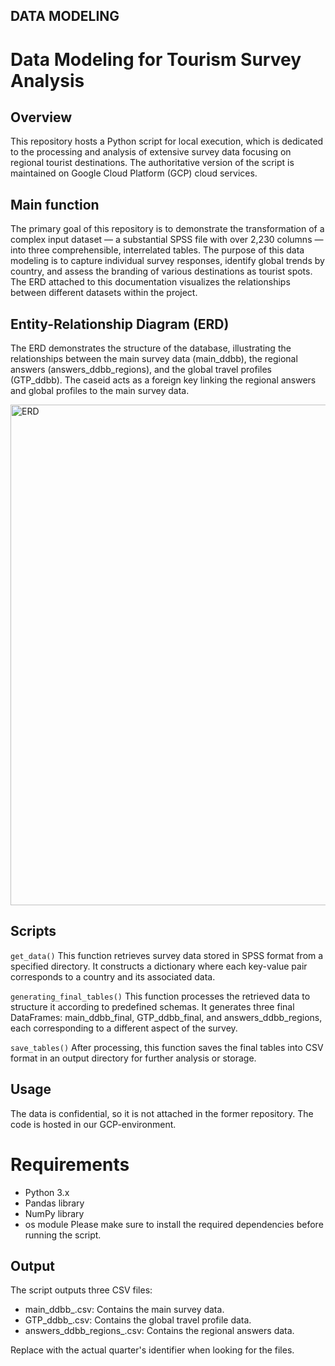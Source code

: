 ## DATA MODELING

# Data Modeling for Tourism Survey Analysis
## Overview
This repository hosts a Python script for local execution, which is dedicated to the processing and analysis of extensive survey data focusing on regional tourist destinations. 
The authoritative version of the script is maintained on Google Cloud Platform (GCP) cloud services. 

## Main function
The primary goal of this repository is to demonstrate the transformation of a complex input dataset — a substantial SPSS file with over 2,230 columns — into three comprehensible, interrelated tables.
The purpose of this data modeling is to capture individual survey responses, identify global trends by country, and assess the branding of various destinations as tourist spots. 
The ERD attached to this documentation visualizes the relationships between different datasets within the project.

## Entity-Relationship Diagram (ERD)
The ERD demonstrates the structure of the database, illustrating the relationships between the main survey data (main_ddbb), the regional answers (answers_ddbb_regions), and the global travel profiles (GTP_ddbb). 
The caseid acts as a foreign key linking the regional answers and global profiles to the main survey data.

<img width="801" alt="ERD" src="https://github.com/rfeers/data-science-portfolio/assets/83583953/c88445f5-b514-474c-b805-12f6bc634836">


## Scripts
`get_data()`
This function retrieves survey data stored in SPSS format from a specified directory. It constructs a dictionary where each key-value pair corresponds to a country and its associated data.

`generating_final_tables()`
This function processes the retrieved data to structure it according to predefined schemas. It generates three final DataFrames: main_ddbb_final, GTP_ddbb_final, and answers_ddbb_regions, each corresponding to a different aspect of the survey.

`save_tables()`
After processing, this function saves the final tables into CSV format in an output directory for further analysis or storage.

## Usage
The data is confidential, so it is not attached in the former repository. 
The code is hosted in our GCP-environment. 

# Requirements
- Python 3.x
- Pandas library
- NumPy library
- os module
Please make sure to install the required dependencies before running the script.

## Output
The script outputs three CSV files:
- main_ddbb_<Quarter>.csv: Contains the main survey data.
- GTP_ddbb_<Quarter>.csv: Contains the global travel profile data.
- answers_ddbb_regions_<Quarter>.csv: Contains the regional answers data.
  
Replace <Quarter> with the actual quarter's identifier when looking for the files.
